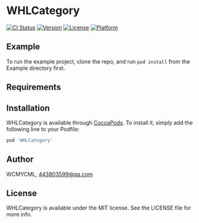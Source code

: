 # WHLCategory

[![CI Status](https://img.shields.io/travis/WCMYCML/WHLCategory.svg?style=flat)](https://travis-ci.org/WCMYCML/WHLCategory)
[![Version](https://img.shields.io/cocoapods/v/WHLCategory.svg?style=flat)](https://cocoapods.org/pods/WHLCategory)
[![License](https://img.shields.io/cocoapods/l/WHLCategory.svg?style=flat)](https://cocoapods.org/pods/WHLCategory)
[![Platform](https://img.shields.io/cocoapods/p/WHLCategory.svg?style=flat)](https://cocoapods.org/pods/WHLCategory)

## Example

To run the example project, clone the repo, and run `pod install` from the Example directory first.

## Requirements

## Installation

WHLCategory is available through [CocoaPods](https://cocoapods.org). To install
it, simply add the following line to your Podfile:

```ruby
pod 'WHLCategory'
```

## Author

WCMYCML, 443803599@qq.com

## License

WHLCategory is available under the MIT license. See the LICENSE file for more info.
